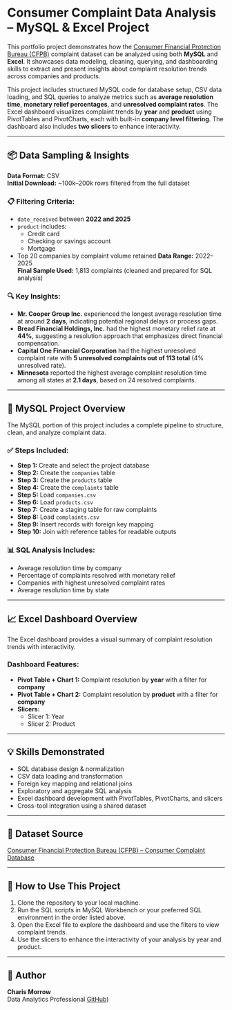 # Consumer Complaint Data Analysis – MySQL & Excel Project

This portfolio project demonstrates how the [Consumer Financial Protection Bureau (CFPB)](https://www.consumerfinance.gov/data-research/consumer-complaints/) complaint dataset can be analyzed using both **MySQL** and **Excel**. It showcases data modeling, cleaning, querying, and dashboarding skills to extract and present insights about complaint resolution trends across companies and products.

This project includes structured MySQL code for database setup, CSV data loading, and SQL queries to analyze metrics such as **average resolution time**, **monetary relief percentages**, and **unresolved complaint rates**. The Excel dashboard visualizes complaint trends by **year** and **product** using PivotTables and PivotCharts, each with built-in **company level filtering**. The dashboard also includes **two slicers** to enhance interactivity.

---

## 📦 Data Sampling & Insights
**Data Format:** CSV  
**Initial Download:** ~100k–200k rows filtered from the full dataset

### 📋 Filtering Criteria:
- `date_received` between **2022 and 2025**
- `product` includes:
  - Credit card  
  - Checking or savings account  
  - Mortgage  
- Top 20 companies by complaint volume retained
**Data Range:** 2022–2025  
**Final Sample Used:** 1,813 complaints (cleaned and prepared for SQL analysis)

### 🔍 Key Insights:
- **Mr. Cooper Group Inc.** experienced the longest average resolution time at around **2 days**, indicating potential regional delays or process gaps.
- **Bread Financial Holdings, Inc.** had the highest monetary relief rate at **44%**, suggesting a resolution approach that emphasizes direct financial compensation.
- **Capital One Financial Corporation** had the highest unresolved complaint rate with **5 unresolved complaints out of 113 total** (4% unresolved rate).
- **Minnesota** reported the highest average complaint resolution time among all states at **2.1 days**, based on 24 resolved complaints.

---

## 🐬 MySQL Project Overview

The MySQL portion of this project includes a complete pipeline to structure, clean, and analyze complaint data.

### ✅ Steps Included:
- **Step 1:** Create and select the project database  
- **Step 2:** Create the `companies` table  
- **Step 3:** Create the `products` table  
- **Step 4:** Create the `complaints` table  
- **Step 5:** Load `companies.csv`  
- **Step 6:** Load `products.csv`  
- **Step 7:** Create a staging table for raw complaints  
- **Step 8:** Load `complaints.csv`  
- **Step 9:** Insert records with foreign key mapping  
- **Step 10:** Join with reference tables for readable outputs  

### 📊 SQL Analysis Includes:
- Average resolution time by company  
- Percentage of complaints resolved with monetary relief  
- Companies with highest unresolved complaint rates  
- Average resolution time by state

---

## 📈 Excel Dashboard Overview

The Excel dashboard provides a visual summary of complaint resolution trends with interactivity.

### Dashboard Features:
- **Pivot Table + Chart 1:** Complaint resolution by **year** with a filter for **company**
- **Pivot Table + Chart 2:** Complaint resolution by **product** with a filter for **company**
- **Slicers:**
  - Slicer 1: Year 
  - Slicer 2: Product

---

## 💡 Skills Demonstrated

- SQL database design & normalization  
- CSV data loading and transformation  
- Foreign key mapping and relational joins  
- Exploratory and aggregate SQL analysis  
- Excel dashboard development with PivotTables, PivotCharts, and slicers  
- Cross-tool integration using a shared dataset  

---

## 📎 Dataset Source

[Consumer Financial Protection Bureau (CFPB) – Consumer Complaint Database](https://www.consumerfinance.gov/data-research/consumer-complaints/)

---

## 🔗 How to Use This Project

1. Clone the repository to your local machine.
2. Run the SQL scripts in MySQL Workbench or your preferred SQL environment in the order listed above.
3. Open the Excel file to explore the dashboard and use the filters to view complaint trends.
4. Use the slicers to enhance the interactivity of your analysis by year and product.

---

## 👤 Author

**Charis Morrow**  
Data Analytics Professional 
[GitHub](https://github.com/CharisMorrow))



